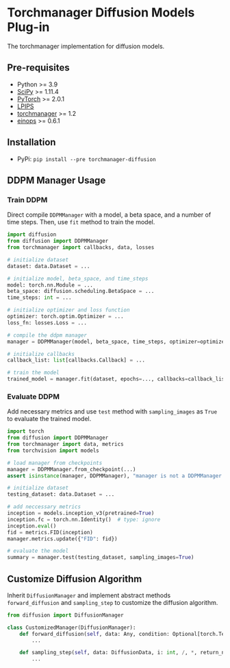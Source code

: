 # Torchmanager Diffusion Models Plug-in
The torchmanager implementation for diffusion models.

## Pre-requisites
* Python >= 3.9
* [SciPy](https://www.scipy.org) >= 1.11.4
* [PyTorch](https://pytorch.org) >= 2.0.1
* [LPIPS](https://github.com/richzhang/PerceptualSimilarity)
* [torchmanager](https://github.com/kisonho/torchmanager) >= 1.2
* [einops](https://github.com/arogozhnikov/einops) >= 0.6.1

## Installation
* PyPi: `pip install --pre torchmanager-diffusion`

## DDPM Manager Usage
### Train DDPM
Direct compile `DDPMManager` with a model, a beta space, and a number of time steps. Then, use `fit` method to train the model.

```python
import diffusion
from diffusion import DDPMManager
from torchmanager import callbacks, data, losses

# initialize dataset
dataset: data.Dataset = ...

# initialize model, beta_space, and time_steps
model: torch.nn.Module = ...
beta_space: diffusion.scheduling.BetaSpace = ...
time_steps: int = ...

# initialize optimizer and loss function
optimizer: torch.optim.Optimizer = ...
loss_fn: losses.Loss = ...

# compile the ddpm manager
manager = DDPMManager(model, beta_space, time_steps, optimizer=optimizer, loss_fn=loss_fn)

# initialize callbacks
callback_list: list[callbacks.Callback] = ...

# train the model
trained_model = manager.fit(dataset, epochs=..., callbacks=callback_list)
```

### Evaluate DDPM
Add necessary metrics and use `test` method with `sampling_images` as `True` to evaluate the trained model.

```python
import torch
from diffusion import DDPMManager
from torchmanager import data, metrics
from torchvision import models

# load manager from checkpoints
manager = DDPMManager.from_checkpoint(...)
assert isinstance(manager, DDPMManager), "manager is not a DDPMManager."

# initialize dataset
testing_dataset: data.Dataset = ...

# add neccessary metrics
inception = models.inception_v3(pretrained=True)
inception.fc = torch.nn.Identity()  # type: ignore
inception.eval()
fid = metrics.FID(inception)
manager.metrics.update({"FID": fid})

# evaluate the model
summary = manager.test(testing_dataset, sampling_images=True)
```

## Customize Diffusion Algorithm
Inherit `DiffusionManager` and implement abstract methods `forward_diffusion` and `sampling_step` to customize the diffusion algorithm.

```python
from diffusion import DiffusionManager

class CustomizedManager(DiffusionManager):
    def forward_diffusion(self, data: Any, condition: Optional[torch.Tensor] = None, t: Optional[torch.Tensor] = None) -> tuple[Any, torch.Tensor]:
        ...

    def sampling_step(self, data: DiffusionData, i: int, /, *, return_noise: bool = False) -> Union[torch.Tensor, tuple[torch.Tensor, torch.Tensor]]:
        ...
```
